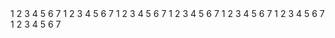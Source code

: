 <mockup version="1.0" skin="sketch" fontFace="Balsamiq Sans" measuredW="932" measuredH="639" mockupW="400" mockupH="621">
  <controls>
    <control controlID="0" controlTypeID="com.balsamiq.mockups::LineOfText" x="664" y="18" w="244" h="31" measuredW="200" measuredH="27" zOrder="0" locked="false" isInGroup="-1"/>
    <control controlID="1" controlTypeID="com.balsamiq.mockups::LineOfText" x="532" y="90" w="132" h="27" measuredW="200" measuredH="27" zOrder="1" locked="false" isInGroup="-1"/>
    <control controlID="4" controlTypeID="com.balsamiq.mockups::LineOfText" x="532" y="172" w="132" h="27" measuredW="200" measuredH="27" zOrder="2" locked="false" isInGroup="-1"/>
    <control controlID="6" controlTypeID="com.balsamiq.mockups::LineOfText" x="532" y="249" w="132" h="27" measuredW="200" measuredH="27" zOrder="3" locked="false" isInGroup="-1"/>
    <control controlID="7" controlTypeID="com.balsamiq.mockups::LineOfText" x="532" y="333" w="132" h="27" measuredW="200" measuredH="27" zOrder="4" locked="false" isInGroup="-1"/>
    <control controlID="8" controlTypeID="com.balsamiq.mockups::LineOfText" x="532" y="407" w="132" h="27" measuredW="200" measuredH="27" zOrder="5" locked="false" isInGroup="-1"/>
    <control controlID="9" controlTypeID="com.balsamiq.mockups::LineOfText" x="532" y="493" w="132" h="27" measuredW="200" measuredH="27" zOrder="6" locked="false" isInGroup="-1"/>
    <control controlID="10" controlTypeID="com.balsamiq.mockups::LineOfText" x="532" y="565" w="132" h="27" measuredW="200" measuredH="27" zOrder="7" locked="false" isInGroup="-1"/>
    <control controlID="11" controlTypeID="com.balsamiq.mockups::RadioButton" x="543" y="132" w="-1" h="-1" measuredW="22" measuredH="22" zOrder="8" locked="false" isInGroup="-1">
      <controlProperties>
        <text>1</text>
      </controlProperties>
    </control>
    <control controlID="12" controlTypeID="com.balsamiq.mockups::RadioButton" x="600" y="132" w="-1" h="-1" measuredW="25" measuredH="22" zOrder="9" locked="false" isInGroup="-1">
      <controlProperties>
        <text>2</text>
      </controlProperties>
    </control>
    <control controlID="13" controlTypeID="com.balsamiq.mockups::RadioButton" x="663" y="131" w="-1" h="-1" measuredW="24" measuredH="22" zOrder="10" locked="false" isInGroup="-1">
      <controlProperties>
        <text>3</text>
      </controlProperties>
    </control>
    <control controlID="14" controlTypeID="com.balsamiq.mockups::RadioButton" x="723" y="132" w="-1" h="-1" measuredW="25" measuredH="22" zOrder="11" locked="false" isInGroup="-1">
      <controlProperties>
        <text>4</text>
      </controlProperties>
    </control>
    <control controlID="15" controlTypeID="com.balsamiq.mockups::RadioButton" x="787" y="132" w="-1" h="-1" measuredW="24" measuredH="22" zOrder="12" locked="false" isInGroup="-1">
      <controlProperties>
        <text>5</text>
      </controlProperties>
    </control>
    <control controlID="16" controlTypeID="com.balsamiq.mockups::RadioButton" x="849" y="132" w="-1" h="-1" measuredW="25" measuredH="22" zOrder="13" locked="false" isInGroup="-1">
      <controlProperties>
        <text>6</text>
      </controlProperties>
    </control>
    <control controlID="17" controlTypeID="com.balsamiq.mockups::RadioButton" x="908" y="132" w="-1" h="-1" measuredW="24" measuredH="22" zOrder="14" locked="false" isInGroup="-1">
      <controlProperties>
        <text>7</text>
      </controlProperties>
    </control>
    <control controlID="18" controlTypeID="com.balsamiq.mockups::RadioButton" x="543" y="215" w="-1" h="-1" measuredW="22" measuredH="22" zOrder="15" locked="false" isInGroup="-1">
      <controlProperties>
        <text>1</text>
      </controlProperties>
    </control>
    <control controlID="19" controlTypeID="com.balsamiq.mockups::RadioButton" x="600" y="215" w="-1" h="-1" measuredW="25" measuredH="22" zOrder="16" locked="false" isInGroup="-1">
      <controlProperties>
        <text>2</text>
      </controlProperties>
    </control>
    <control controlID="20" controlTypeID="com.balsamiq.mockups::RadioButton" x="663" y="214" w="-1" h="-1" measuredW="24" measuredH="22" zOrder="17" locked="false" isInGroup="-1">
      <controlProperties>
        <text>3</text>
      </controlProperties>
    </control>
    <control controlID="21" controlTypeID="com.balsamiq.mockups::RadioButton" x="723" y="215" w="-1" h="-1" measuredW="25" measuredH="22" zOrder="18" locked="false" isInGroup="-1">
      <controlProperties>
        <text>4</text>
      </controlProperties>
    </control>
    <control controlID="22" controlTypeID="com.balsamiq.mockups::RadioButton" x="787" y="215" w="-1" h="-1" measuredW="24" measuredH="22" zOrder="19" locked="false" isInGroup="-1">
      <controlProperties>
        <text>5</text>
      </controlProperties>
    </control>
    <control controlID="23" controlTypeID="com.balsamiq.mockups::RadioButton" x="849" y="215" w="-1" h="-1" measuredW="25" measuredH="22" zOrder="20" locked="false" isInGroup="-1">
      <controlProperties>
        <text>6</text>
      </controlProperties>
    </control>
    <control controlID="24" controlTypeID="com.balsamiq.mockups::RadioButton" x="908" y="215" w="-1" h="-1" measuredW="24" measuredH="22" zOrder="21" locked="false" isInGroup="-1">
      <controlProperties>
        <text>7</text>
      </controlProperties>
    </control>
    <control controlID="25" controlTypeID="com.balsamiq.mockups::RadioButton" x="543" y="292" w="-1" h="-1" measuredW="22" measuredH="22" zOrder="22" locked="false" isInGroup="-1">
      <controlProperties>
        <text>1</text>
      </controlProperties>
    </control>
    <control controlID="26" controlTypeID="com.balsamiq.mockups::RadioButton" x="600" y="292" w="-1" h="-1" measuredW="25" measuredH="22" zOrder="23" locked="false" isInGroup="-1">
      <controlProperties>
        <text>2</text>
      </controlProperties>
    </control>
    <control controlID="27" controlTypeID="com.balsamiq.mockups::RadioButton" x="663" y="291" w="-1" h="-1" measuredW="24" measuredH="22" zOrder="24" locked="false" isInGroup="-1">
      <controlProperties>
        <text>3</text>
      </controlProperties>
    </control>
    <control controlID="28" controlTypeID="com.balsamiq.mockups::RadioButton" x="723" y="292" w="-1" h="-1" measuredW="25" measuredH="22" zOrder="25" locked="false" isInGroup="-1">
      <controlProperties>
        <text>4</text>
      </controlProperties>
    </control>
    <control controlID="29" controlTypeID="com.balsamiq.mockups::RadioButton" x="787" y="292" w="-1" h="-1" measuredW="24" measuredH="22" zOrder="26" locked="false" isInGroup="-1">
      <controlProperties>
        <text>5</text>
      </controlProperties>
    </control>
    <control controlID="30" controlTypeID="com.balsamiq.mockups::RadioButton" x="849" y="292" w="-1" h="-1" measuredW="25" measuredH="22" zOrder="27" locked="false" isInGroup="-1">
      <controlProperties>
        <text>6</text>
      </controlProperties>
    </control>
    <control controlID="31" controlTypeID="com.balsamiq.mockups::RadioButton" x="908" y="292" w="-1" h="-1" measuredW="24" measuredH="22" zOrder="28" locked="false" isInGroup="-1">
      <controlProperties>
        <text>7</text>
      </controlProperties>
    </control>
    <control controlID="32" controlTypeID="com.balsamiq.mockups::RadioButton" x="543" y="376" w="-1" h="-1" measuredW="22" measuredH="22" zOrder="29" locked="false" isInGroup="-1">
      <controlProperties>
        <text>1</text>
      </controlProperties>
    </control>
    <control controlID="33" controlTypeID="com.balsamiq.mockups::RadioButton" x="600" y="376" w="-1" h="-1" measuredW="25" measuredH="22" zOrder="30" locked="false" isInGroup="-1">
      <controlProperties>
        <text>2</text>
      </controlProperties>
    </control>
    <control controlID="34" controlTypeID="com.balsamiq.mockups::RadioButton" x="663" y="375" w="-1" h="-1" measuredW="24" measuredH="22" zOrder="31" locked="false" isInGroup="-1">
      <controlProperties>
        <text>3</text>
      </controlProperties>
    </control>
    <control controlID="35" controlTypeID="com.balsamiq.mockups::RadioButton" x="723" y="376" w="-1" h="-1" measuredW="25" measuredH="22" zOrder="32" locked="false" isInGroup="-1">
      <controlProperties>
        <text>4</text>
      </controlProperties>
    </control>
    <control controlID="36" controlTypeID="com.balsamiq.mockups::RadioButton" x="787" y="376" w="-1" h="-1" measuredW="24" measuredH="22" zOrder="33" locked="false" isInGroup="-1">
      <controlProperties>
        <text>5</text>
      </controlProperties>
    </control>
    <control controlID="37" controlTypeID="com.balsamiq.mockups::RadioButton" x="849" y="376" w="-1" h="-1" measuredW="25" measuredH="22" zOrder="34" locked="false" isInGroup="-1">
      <controlProperties>
        <text>6</text>
      </controlProperties>
    </control>
    <control controlID="38" controlTypeID="com.balsamiq.mockups::RadioButton" x="908" y="376" w="-1" h="-1" measuredW="24" measuredH="22" zOrder="35" locked="false" isInGroup="-1">
      <controlProperties>
        <text>7</text>
      </controlProperties>
    </control>
    <control controlID="39" controlTypeID="com.balsamiq.mockups::RadioButton" x="543" y="456" w="-1" h="-1" measuredW="22" measuredH="22" zOrder="36" locked="false" isInGroup="-1">
      <controlProperties>
        <text>1</text>
      </controlProperties>
    </control>
    <control controlID="40" controlTypeID="com.balsamiq.mockups::RadioButton" x="600" y="456" w="-1" h="-1" measuredW="25" measuredH="22" zOrder="37" locked="false" isInGroup="-1">
      <controlProperties>
        <text>2</text>
      </controlProperties>
    </control>
    <control controlID="41" controlTypeID="com.balsamiq.mockups::RadioButton" x="663" y="455" w="-1" h="-1" measuredW="24" measuredH="22" zOrder="38" locked="false" isInGroup="-1">
      <controlProperties>
        <text>3</text>
      </controlProperties>
    </control>
    <control controlID="42" controlTypeID="com.balsamiq.mockups::RadioButton" x="723" y="456" w="-1" h="-1" measuredW="25" measuredH="22" zOrder="39" locked="false" isInGroup="-1">
      <controlProperties>
        <text>4</text>
      </controlProperties>
    </control>
    <control controlID="43" controlTypeID="com.balsamiq.mockups::RadioButton" x="787" y="456" w="-1" h="-1" measuredW="24" measuredH="22" zOrder="40" locked="false" isInGroup="-1">
      <controlProperties>
        <text>5</text>
      </controlProperties>
    </control>
    <control controlID="44" controlTypeID="com.balsamiq.mockups::RadioButton" x="849" y="456" w="-1" h="-1" measuredW="25" measuredH="22" zOrder="41" locked="false" isInGroup="-1">
      <controlProperties>
        <text>6</text>
      </controlProperties>
    </control>
    <control controlID="45" controlTypeID="com.balsamiq.mockups::RadioButton" x="908" y="456" w="-1" h="-1" measuredW="24" measuredH="22" zOrder="42" locked="false" isInGroup="-1">
      <controlProperties>
        <text>7</text>
      </controlProperties>
    </control>
    <control controlID="46" controlTypeID="com.balsamiq.mockups::RadioButton" x="543" y="536" w="-1" h="-1" measuredW="22" measuredH="22" zOrder="43" locked="false" isInGroup="-1">
      <controlProperties>
        <text>1</text>
      </controlProperties>
    </control>
    <control controlID="47" controlTypeID="com.balsamiq.mockups::RadioButton" x="600" y="536" w="-1" h="-1" measuredW="25" measuredH="22" zOrder="44" locked="false" isInGroup="-1">
      <controlProperties>
        <text>2</text>
      </controlProperties>
    </control>
    <control controlID="48" controlTypeID="com.balsamiq.mockups::RadioButton" x="663" y="535" w="-1" h="-1" measuredW="24" measuredH="22" zOrder="45" locked="false" isInGroup="-1">
      <controlProperties>
        <text>3</text>
      </controlProperties>
    </control>
    <control controlID="49" controlTypeID="com.balsamiq.mockups::RadioButton" x="723" y="536" w="-1" h="-1" measuredW="25" measuredH="22" zOrder="46" locked="false" isInGroup="-1">
      <controlProperties>
        <text>4</text>
      </controlProperties>
    </control>
    <control controlID="50" controlTypeID="com.balsamiq.mockups::RadioButton" x="787" y="536" w="-1" h="-1" measuredW="24" measuredH="22" zOrder="47" locked="false" isInGroup="-1">
      <controlProperties>
        <text>5</text>
      </controlProperties>
    </control>
    <control controlID="51" controlTypeID="com.balsamiq.mockups::RadioButton" x="849" y="536" w="-1" h="-1" measuredW="25" measuredH="22" zOrder="48" locked="false" isInGroup="-1">
      <controlProperties>
        <text>6</text>
      </controlProperties>
    </control>
    <control controlID="52" controlTypeID="com.balsamiq.mockups::RadioButton" x="908" y="536" w="-1" h="-1" measuredW="24" measuredH="22" zOrder="49" locked="false" isInGroup="-1">
      <controlProperties>
        <text>7</text>
      </controlProperties>
    </control>
    <control controlID="53" controlTypeID="com.balsamiq.mockups::RadioButton" x="543" y="617" w="-1" h="-1" measuredW="22" measuredH="22" zOrder="50" locked="false" isInGroup="-1">
      <controlProperties>
        <text>1</text>
      </controlProperties>
    </control>
    <control controlID="54" controlTypeID="com.balsamiq.mockups::RadioButton" x="600" y="617" w="-1" h="-1" measuredW="25" measuredH="22" zOrder="51" locked="false" isInGroup="-1">
      <controlProperties>
        <text>2</text>
      </controlProperties>
    </control>
    <control controlID="55" controlTypeID="com.balsamiq.mockups::RadioButton" x="663" y="616" w="-1" h="-1" measuredW="24" measuredH="22" zOrder="52" locked="false" isInGroup="-1">
      <controlProperties>
        <text>3</text>
      </controlProperties>
    </control>
    <control controlID="56" controlTypeID="com.balsamiq.mockups::RadioButton" x="723" y="617" w="-1" h="-1" measuredW="25" measuredH="22" zOrder="53" locked="false" isInGroup="-1">
      <controlProperties>
        <text>4</text>
      </controlProperties>
    </control>
    <control controlID="57" controlTypeID="com.balsamiq.mockups::RadioButton" x="787" y="617" w="-1" h="-1" measuredW="24" measuredH="22" zOrder="54" locked="false" isInGroup="-1">
      <controlProperties>
        <text>5</text>
      </controlProperties>
    </control>
    <control controlID="58" controlTypeID="com.balsamiq.mockups::RadioButton" x="849" y="617" w="-1" h="-1" measuredW="25" measuredH="22" zOrder="55" locked="false" isInGroup="-1">
      <controlProperties>
        <text>6</text>
      </controlProperties>
    </control>
    <control controlID="59" controlTypeID="com.balsamiq.mockups::RadioButton" x="908" y="617" w="-1" h="-1" measuredW="24" measuredH="22" zOrder="56" locked="false" isInGroup="-1">
      <controlProperties>
        <text>7</text>
      </controlProperties>
    </control>
  </controls>
</mockup>

